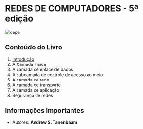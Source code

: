 # REDES DE COMPUTADORES - 5ª edição

![capa](https://images-na.ssl-images-amazon.com/images/I/61vFb0remWL.jpg)

## Conteúdo do Livro

1. [Introdução](https://github.com/Darlley/ExerciciosLivros/tree/master/tecnologia/redes2/capituloum)
1. A Camada Física
1. A camada de enlace de dados
1. A subcamada de controle de acesso ao meio
1. A camada de rede
1. A camada de transporte
1. A camada de aplicação
1. Segurança de redes

## Informações Importantes

- Autores: **Andrew S. Tanenbaum**
